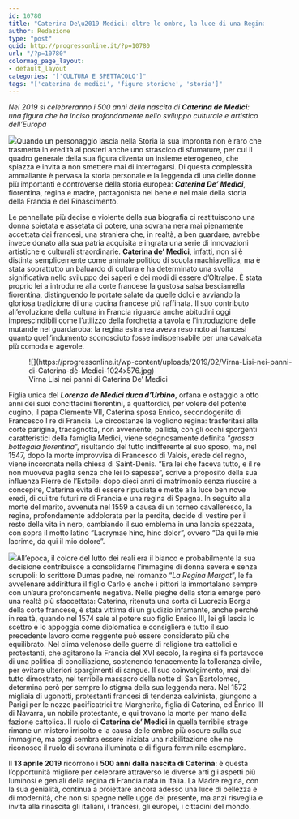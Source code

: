 ```yaml
---
id: 10780
title: "Caterina De\u2019 Medici: oltre le ombre, la luce di una Regina Madre"
author: Redazione
type: "post"
guid: http://progressonline.it/?p=10780
url: "/?p=10780"
colormag_page_layout:
- default_layout
categories: "['CULTURA E SPETTACOLO']"
tags: "['caterina de medici', 'figure storiche', 'storia']"
---
```


*Nel 2019 si celebreranno i 500 anni della nascita di **Caterina de Medici**: una figura che ha inciso profondamente nello sviluppo culturale e artistico dell’Europa*

![](https://progressonline.it/wp-content/uploads/2019/02/04-Caterina-De-Medici-mamma-di-10-figli.jpg)Quando un personaggio lascia nella Storia la sua impronta non è raro che trasmetta in eredità ai posteri anche uno strascico di sfumature, per cui il quadro generale della sua figura diventa un insieme eterogeneo, che spiazza e invita a non smettere mai di interrogarsi. Di questa complessità ammaliante è pervasa la storia personale e la leggenda di una delle donne più importanti e controverse della storia europea: ***Caterina De’ Medici***, fiorentina, regina e madre, protagonista nel bene e nel male della storia della Francia e del Rinascimento.

Le pennellate più decise e violente della sua biografia ci restituiscono una donna spietata e assetata di potere, una sovrana nera mai pienamente accettata dai francesi, una straniera che, in realtà, a ben guardare, avrebbe invece donato alla sua patria acquisita e ingrata una serie di innovazioni artistiche e culturali straordinarie. **Caterina de’ Medici**, infatti, non si è distinta semplicemente come animale politico di scuola machiavellica, ma è stata soprattutto un baluardo di cultura e ha determinato una svolta significativa nello sviluppo dei saperi e dei modi di essere d’Oltralpe. È stata proprio lei a introdurre alla corte francese la gustosa salsa besciamella fiorentina, distinguendo le portate salate da quelle dolci e avviando la gloriosa tradizione di una cucina francese più raffinata. Il suo contributo all’evoluzione della cultura in Francia riguarda anche abitudini oggi imprescindibili come l’utilizzo della forchetta a tavola e l’introduzione delle mutande nel guardaroba: la regina estranea aveva reso noto ai francesi quanto quell’indumento sconosciuto fosse indispensabile per una cavalcata più comoda e agevole.

<figure aria-describedby="caption-attachment-10781" class="wp-caption alignright" id="attachment_10781" style="width: 533px">![](https://progressonline.it/wp-content/uploads/2019/02/Virna-Lisi-nei-panni-di-Caterina-dè-Medici-1024x576.jpg)<figcaption class="wp-caption-text" id="caption-attachment-10781">Virna Lisi nei panni di Caterina De’ Medici</figcaption></figure>

Figlia unica del ***Lorenzo de Medici duca d’Urbino***, orfana e ostaggio a otto anni dei suoi concittadini fiorentini, a quattordici, per volere del potente cugino, il papa Clemente VII, Caterina sposa Enrico, secondogenito di Francesco I re di Francia. Le circostanze la vogliono regina: trasferitasi alla corte parigina, tracagnotta, non avvenente, pallida, con gli occhi sporgenti caratteristici della famiglia Medici, viene sdegnosamente definita “*grassa bottegaia fiorentina*”, risultando del tutto indifferente al suo sposo, ma, nel 1547, dopo la morte improvvisa di Francesco di Valois, erede del regno, viene incoronata nella chiesa di Saint-Denis. “Era lei che faceva tutto, e il re non muoveva paglia senza che lei lo sapesse”, scrive a proposito della sua influenza Pierre de l’Estoile: dopo dieci anni di matrimonio senza riuscire a concepire, Caterina evita di essere ripudiata e mette alla luce ben nove eredi, di cui tre futuri re di Francia e una regina di Spagna. In seguito alla morte del marito, avvenuta nel 1559 a causa di un torneo cavalleresco, la regina, profondamente addolorata per la perdita, decide di vestire per il resto della vita in nero, cambiando il suo emblema in una lancia spezzata, con sopra il motto latino “Lacrymae hinc, hinc dolor”, ovvero “Da qui le mie lacrime, da qui il mio dolore”.  
  
![](https://progressonline.it/wp-content/uploads/2019/02/Palais-d-Louvre-la-residenza-reale-al-tempo-di-Caterina-de-Medici.jpg)All’epoca, il colore del lutto dei reali era il bianco e probabilmente la sua decisione contribuisce a consolidarne l’immagine di donna severa e senza scrupoli: lo scrittore Dumas padre, nel romanzo “*La Regina Margot*”, le fa avvelenare addirittura il figlio Carlo e anche i pittori la immortalano sempre con un’aura profondamente negativa. Nelle pieghe della storia emerge però una realtà più sfaccettata: Caterina, ritenuta una sorta di Lucrezia Borgia della corte francese, è stata vittima di un giudizio infamante, anche perché in realtà, quando nel 1574 sale al potere suo figlio Enrico III, lei gli lascia lo scettro e lo appoggia come diplomatica e consigliera e tutto il suo precedente lavoro come reggente può essere considerato più che equilibrato. Nel clima velenoso delle guerre di religione tra cattolici e protestanti, che agitarono la Francia del XVI secolo, la regina si fa portavoce di una politica di conciliazione, sostenendo tenacemente la tolleranza civile, per evitare ulteriori spargimenti di sangue. Il suo coinvolgimento, mai del tutto dimostrato, nel terribile massacro della notte di San Bartolomeo, determina però per sempre lo stigma della sua leggenda nera. Nel 1572 migliaia di ugonotti, protestanti francesi di tendenza calvinista, giungono a Parigi per le nozze pacificatrici tra Margherita, figlia di Caterina, ed Enrico III di Navarra, un nobile protestante, e qui trovano la morte per mano della fazione cattolica. Il ruolo di **Caterina de’ Medici** in quella terribile strage rimane un mistero irrisolto e la causa delle ombre più oscure sulla sua immagine, ma oggi sembra essere iniziata una riabilitazione che ne riconosce il ruolo di sovrana illuminata e di figura femminile esemplare.

Il **13 aprile 2019** ricorrono i **500 anni dalla nascita di Caterina**: è questa l’opportunità migliore per celebrare attraverso le diverse arti gli aspetti più luminosi e geniali della regina di Francia nata in Italia. La Madre regina, con la sua genialità, continua a proiettare ancora adesso una luce di bellezza e di modernità, che non si spegne nelle ugge del presente, ma anzi risveglia e invita alla rinascita gli italiani, i francesi, gli europei, i cittadini del mondo.